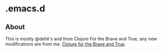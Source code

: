 # .emacs.d

## About

This is mostly @dehli's and from Clojure For the Brave and True, any new modifications are from me.
[Clojure for the Brave and True](http://www.braveclojure.com/basic-emacs/).
